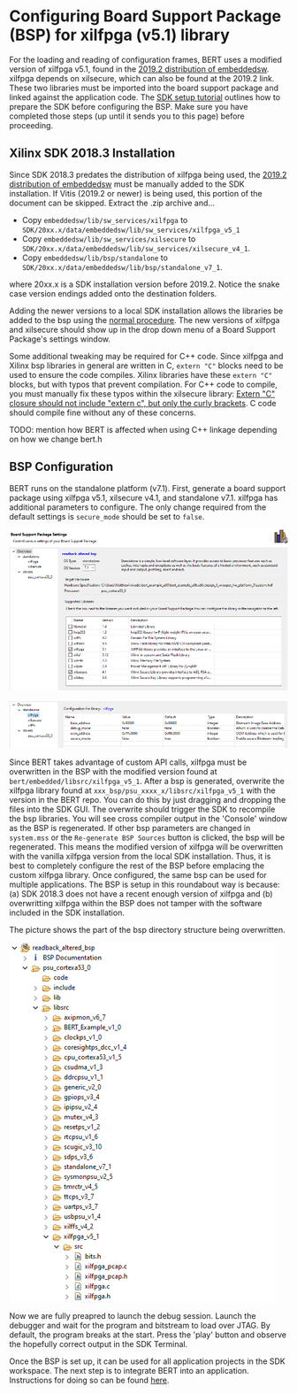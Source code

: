 Configuring Board Support Package (BSP) for xilfpga (v5.1) library
========================

For the loading and reading of configuration frames, BERT uses a modified version of xilfpga v5.1, found in the [2019.2 distribution of embeddedsw](https://github.com/Xilinx/embeddedsw/releases/tag/xilinx-v2019.2). xilfpga depends on xilsecure, which can also be found at the 2019.2 link. These two libraries must be imported into the board support package and linked against the application code. The [SDK setup tutorial](../tutorials/sdksetup.md) outlines how to prepare the SDK before configuring the BSP.  Make sure you have completed those steps (up until it sends you to this page) before proceeding.

## Xilinx SDK 2018.3 Installation

Since SDK 2018.3 predates the distribution of xilfpga being used, the [2019.2 distribution of embeddedsw](https://github.com/Xilinx/embeddedsw/releases/tag/xilinx-v2019.2) must be manually added to the SDK installation. If Vitis (2019.2 or newer) is being used, this portion of the document can be skipped. Extract the .zip archive and...

* Copy `embeddedsw/lib/sw_services/xilfpga` to `SDK/20xx.x/data/embeddedsw/lib/sw_services/xilfpga_v5_1`
* Copy `embeddedsw/lib/sw_services/xilsecure` to `SDK/20xx.x/data/embeddedsw/lib/sw_services/xilsecure_v4_1`.
* Copy `embeddedsw/lib/bsp/standalone` to `SDK/20xx.x/data/embeddedsw/lib/bsp/standalone_v7_1`.

where 20xx.x is a SDK installation version before 2019.2. Notice the snake case version endings added onto the destination folders. 

Adding the newer versions to a local SDK installation allows the libraries be added to the bsp using the [normal procedure](../tutorials/sdksetup.md). The new versions of xilfpga and xilsecure should show up in the drop down menu of a Board Support Package's settings window.

Some additional tweaking may be required for C++ code. Since xilfpga and Xilinx bsp libraries in general are written in C, `extern "C"` blocks need to be used to ensure the code compiles. Xilinx libraries have these `extern "C"` blocks, but with typos that prevent compilation. For C++ code to compile, you must manually fix these typos within the xilsecure library: [Extern "C" closure should not include "extern c", but only the curly brackets](https://github.com/Xilinx/embeddedsw/pull/115). C code should compile fine without any of these concerns.

TODO: mention how BERT is affected when using C++ linkage depending on how we change bert.h

## BSP Configuration
BERT runs on the standalone platform (v7.1). First, generate a board support package using xilfpga v5.1, xilsecure v4.1, and standalone v7.1. xilfpga has additional parameters to configure. The only change required from the default settings is `secure_mode` should be set to `false`.

![Example of BSP configuration](../images/bspsettings.png)

![Example of xilfpga configuration](../images/xilfpgasettings.png)

Since BERT takes advantage of custom API calls, xilfpga must be overwritten in the BSP with the modified version found at `bert/embedded/libsrc/xilfpga_v5_1`. After a bsp is generated, overwrite the xilfpga library found at `xxx_bsp/psu_xxxx_x/libsrc/xilfpga_v5_1` with the version in the BERT repo. You can do this by just dragging and dropping the files into the SDK GUI. The overwrite should trigger the SDK to recompile the bsp libraries. You will see cross compiler output in the 'Console' window as the BSP is regenerated. If other bsp parameters are changed in `system.mss` or the `Re-generate BSP Sources` button is clicked, the bsp will be regenerated. This means the modified version of xilfpga will be overwritten with the vanilla xilfpga version from the local SDK installation. Thus, it is best to completely configure the rest of the BSP before emplacing the custom xilfpga library. Once configured, the same bsp can be used for multiple applications. The BSP is setup in this roundabout way is because: (a) SDK 2018.3 does not have a recent enough version of xilfpga and (b) overwritting xilfpga within the BSP does not tamper with the software included in the SDK installation. 

The picture shows the part of the bsp directory structure being overwritten.

![Example of BSP directory structure](../images/bspdirectory.png)

Now we are fully preapred to launch the debug session. Launch the debugger and wait for the program and bitstream to load over JTAG. By default, the program breaks at the start. Press the 'play' button and observe the hopefully correct output in the SDK Terminal.

Once the BSP is set up, it can be used for all application projects in the SDK workspace. The next step is to integrate BERT into an application. Instructions for doing so can be found [here](bert.md).
